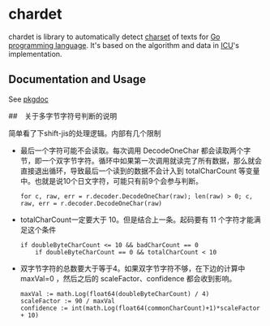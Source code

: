 # chardet

chardet is library to automatically detect
[charset](http://en.wikipedia.org/wiki/Character_encoding) of texts for [Go
programming language](http://golang.org/). It's based on the algorithm and data
in [ICU](http://icu-project.org/)'s implementation.

## Documentation and Usage

See [pkgdoc](http://go.pkgdoc.org/github.com/saintfish/chardet)

##　关于多字节字符号判断的说明

简单看了下shift-jis的处理逻辑。内部有几个限制

* 最后一个字符可能不会读取。每次调用 DecodeOneChar 都会读取两个字节，即一个双字节字符。循环中如果第一次调用就读完了所有数据，那么就会直接退出循环，导致最后一个读到的数据不会计入到 totalCharCount 等变量中。也就是说10个日文字符，可能只有前9个会参与判断。  
    
    ```
    for c, raw, err = r.decoder.DecodeOneChar(raw); len(raw) > 0; c, raw, err = r.decoder.DecodeOneChar(raw)
    ```

* totalCharCount一定要大于 10。但是结合上一条。起码要有 11 个字符才能满足这个条件  

    ```
    if doubleByteCharCount <= 10 && badCharCount == 0 
		if doubleByteCharCount == 0 && totalCharCount < 10 
    ```


* 双字节字符的总数要大于等于4。如果双字节字符不够，在下边的计算中 maxVal=0 ，然后之后的 scaleFactor、confidence 都会收到影响。  

    ```
    maxVal := math.Log(float64(doubleByteCharCount) / 4)
    scaleFactor := 90 / maxVal
    confidence := int(math.Log(float64(commonCharCount)+1)*scaleFactor + 10)
    ```
